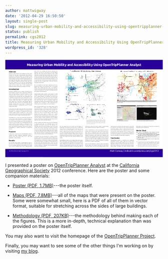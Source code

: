 ```yaml
---
author: mattwigway
date: '2012-04-29 16:50:50'
layout: single-post
slug: measuring-urban-mobility-and-accessibility-using-opentripplanner-analyst
status: publish
permalink: cgs2012
title: Measuring Urban Mobility and Accessibility Using OpenTripPlanner Analyst
wordpress_id: '328'
---
```


[![Thumbnail of the poster](/a/2012-04-29-measuring-urban-mobility-and-accessibility-using-opentripplanner-analyst/urbanmobilityposter.png)](/a/2012-04-29-measuring-urban-mobility-and-accessibility-using-opentripplanner-analyst/urbanmobilityposter.png)


I presented a poster on [OpenTripPlanner Analyst](http://github.com/openplans/opentripplanner-analyst) at the [California Geographical Society](http://calgeog.org) 2012 conference. Here are the poster and some companion materials:
	
  * [Poster (PDF, 1.7MB)](/a/cgs2012/urbanmobilityposter.pdf)---the poster itself.

	
  * [Maps (PDF, 7.8MB)](/a/cgs2012/urbanmobilitymapbook.pdf)---all of the maps that were present on the poster. Some were somewhat small, here is a PDF of all of them in vector format, suitable for stretching across the sides of large buildings.

	
  * [Methodology (PDF, 207KB)](/a/cgs2012/urbanmobilitymethodology.pdf)---the methodology behind making each of the figures. This is a more in-depth, technical explanation than was provided on the poster itself.


You may also want to visit the homepage of the [OpenTripPlanner Project](http://opentripplanner.com).

Finally, you may want to see some of the other things I'm working on by visiting [my blog](/).
